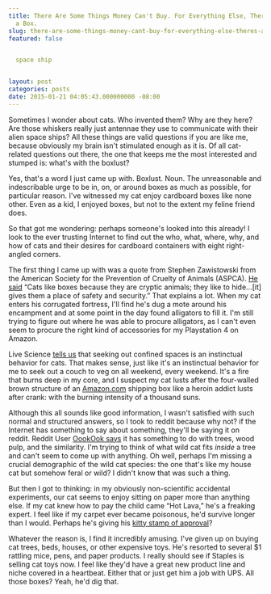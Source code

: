 ```yaml
---
title: There Are Some Things Money Can't Buy. For Everything Else, There's a Cat in
  a Box.
slug: there-are-some-things-money-cant-buy-for-everything-else-theres-a-cat-in-a-box
featured: false


  space ship


layout: post
categories: posts
date: 2015-01-21 04:05:43.000000000 -08:00
---
```


Sometimes I wonder about cats. Who invented them? Why are they here? Are those whiskers really just antennae they use to communicate with their alien space ships? All these things are valid questions if you are like me, because obviously my brain isn't stimulated enough as it is. Of all cat-related questions out there, the one that keeps me the most interested and stumped is: what's with the boxlust?

Yes, that's a word I just came up with. Boxlust. Noun. The unreasonable and indescribable urge to be in, on, or around boxes as much as possible, for particular reason. I've witnessed my cat enjoy cardboard boxes like none other. Even as a kid, I enjoyed boxes, but not to the extent my feline friend does.

So that got me wondering: perhaps someone's looked into this already! I look to the ever trusting Internet to find out the who, what, where, why, and how of cats and their desires for cardboard containers with eight right-angled corners.

The first thing I came up with was a quote from Stephen Zawistowski from the American Society for the Prevention of Cruelty of Animals (ASPCA). [He said](http://www.businessinsider.com/why-do-cats-like-boxes-2013-6) “Cats like boxes because they are cryptic animals; they like to hide…[it] gives them a place of safety and security.” That explains a lot. When my cat enters his corrugated fortress, I'll find he's dug a mote around his encampment and at some point in the day found alligators to fill it. I'm still trying to figure out where he was able to procure alligators, as I can't even seem to procure the right kind of accessories for my Playstation 4 on Amazon.

Live Science [tells us](http://www.livescience.com/45461-why-do-cats-like-boxes.html) that seeking out confined spaces is an instinctual behavior for cats. That makes sense, just like it's an instinctual behavior for me to seek out a couch to veg on all weekend, every weekend. It's a fire that burns deep in my core, and I suspect my cat lusts after the four-walled brown structure of an [Amazon.com](http://Amazon.com) shipping box like a heroin addict lusts after crank: with the burning intensity of a thousand suns.

Although this all sounds like good information, I wasn't satisfied with such normal and structured answers, so I took to reddit because why not? if the Internet has something to say about something, they'll be saying it on reddit. Reddit User [OookOok says](http://www.reddit.com/r/explainlikeimfive/comments/2fjma4/eli5_why_do_cats_like_boxes/ck9x5j7) it has something to do with trees, wood pulp, and the similarity. I'm trying to think of what wild cat fits _inside_ a tree and can't seem to come up with anything. Oh well, perhaps I'm missing a crucial demographic of the wild cat species: the one that's like my house cat but somehow feral or wild? I didn't know that was such a thing.

But then I got to thinking: in my obviously non-scientific accidental experiments, our cat seems to enjoy sitting on paper more than anything else. If my cat knew how to pay the child came “Hot Lava,” he's a freaking expert. I feel like if my carpet ever became poisonous, he'd survive longer than I would. Perhaps he's giving his [kitty stamp of approval](http://www.reddit.com/r/explainlikeimfive/comments/2fjma4/eli5_why_do_cats_like_boxes/cka5hvk)?

Whatever the reason is, I find it incredibly amusing. I've given up on buying cat trees, beds, houses, or other expensive toys. He's resorted to several $1 rattling mice, pens, and paper products. I really should see if Staples is selling cat toys now. I feel like they'd have a great new product line and niche covered in a heartbeat. Either that or just get him a job with UPS. All those boxes? Yeah, he'd dig that.

